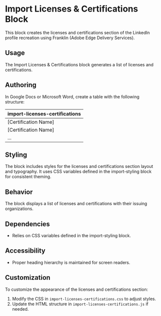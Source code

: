 # Import Licenses & Certifications Block

This block creates the licenses and certifications section of the LinkedIn profile recreation using Franklin (Adobe Edge Delivery Services).

## Usage

The Import Licenses & Certifications block generates a list of licenses and certifications.

## Authoring

In Google Docs or Microsoft Word, create a table with the following structure:

| import-licenses-certifications |
| :---- |
| [Certification Name] | [Issuing Organization] |
| [Certification Name] | [Issuing Organization] |
| ... |

## Styling

The block includes styles for the licenses and certifications section layout and typography. It uses CSS variables defined in the import-styling block for consistent theming.

## Behavior

The block displays a list of licenses and certifications with their issuing organizations.

## Dependencies

- Relies on CSS variables defined in the import-styling block.

## Accessibility

- Proper heading hierarchy is maintained for screen readers.

## Customization

To customize the appearance of the licenses and certifications section:
1. Modify the CSS in `import-licenses-certifications.css` to adjust styles.
2. Update the HTML structure in `import-licenses-certifications.js` if needed.